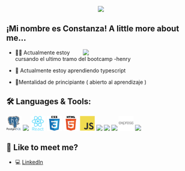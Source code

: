<p align="center" >
<img src="https://camo.githubusercontent.com/b40aa6e0a49e00065a11b3773f9f4d7098be2fed4da538a0a32abb74992a7869/68747470733a2f2f726973686176616e616e642e6769746875622e696f2f7374617469632f696d616765732f6772656574696e67732e676966" width="500px" />   

 <p/>
 
 <h2> ¡Mi nombre es Constanza! A little more about me...</h2>

<img  align="right"  src="https://c.tenor.com/AlUkiGkR2j8AAAAM/new-game-ahagon-umiko-programming.gif" width="300"/>

- 👩‍💻 Actualmente estoy cursando el ultimo tramo del bootcamp -henry

- 🌱 Actualmente estoy aprendiendo typescript

- 🍎Mentalidad de principiante ( abierto al aprendizaje )

<!--

<h1> ¡Hello there! <img src="https://raw.githubusercontent.com/sciencepal/sciencepal/master/assets/Hi.gif" width="40"/>  </h1>   


### Hello there 👋

**CMara14/CMara14** is a ✨ _special_ ✨ repository because its `README.md` (this file) appears on your GitHub profile.

Here are some ideas to get you started:

- 🔭 I’m currently working on ...
- 🌱 I’m currently learning ...
- 👯 I’m looking to collaborate on ...
- 🤔 I’m looking for help with ...
- 💬 Ask me about ...
- ⚡ Fun fact: ...

 <h2 align="center">   </br> Gracias por tomarse el tiempo para ver mi perfil de GitHub 😄    </h2>
 
-->


<h2>🛠 Languages & Tools:</h2>

<img src="https://raw.githubusercontent.com/devicons/devicon/master/icons/postgresql/postgresql-original-wordmark.svg" width="40"/> <img src="https://camo.githubusercontent.com/5fa137d222dde7b69acd22c6572a065ce3656e6ffa1f5e88c1b5c7a935af3cc6/68747470733a2f2f63646e2e6a7364656c6976722e6e65742f67682f64657669636f6e732f64657669636f6e2f69636f6e732f7673636f64652f7673636f64652d6f726967696e616c2e737667" width="40"/> <img src="https://raw.githubusercontent.com/devicons/devicon/master/icons/react/react-original-wordmark.svg" width="40"/> <img src="https://raw.githubusercontent.com/devicons/devicon/master/icons/css3/css3-original-wordmark.svg" width="40"/> <img src="https://raw.githubusercontent.com/devicons/devicon/master/icons/html5/html5-original-wordmark.svg" width="40"/> <img src="https://raw.githubusercontent.com/devicons/devicon/master/icons/javascript/javascript-original.svg" width="40"/> <img src="https://raw.githubusercontent.com/blackcater/blackcater/main/images/logo-nodejs.svg" width="40"/> <img src="https://camo.githubusercontent.com/93b32389bf746009ca2370de7fe06c3b5146f4c99d99df65994f9ced0ba41685/68747470733a2f2f7777772e766563746f726c6f676f2e7a6f6e652f6c6f676f732f676574706f73746d616e2f676574706f73746d616e2d69636f6e2e737667" width="40"/> <img src="https://camo.githubusercontent.com/8b932cba9de56c2969c04499c818c1d87aca848f71b0d144ab754a46296b6200/68747470733a2f2f7777772e766563746f726c6f676f2e7a6f6e652f6c6f676f732f6a735f7765627061636b2f6a735f7765627061636b2d69636f6e2e737667" width="40"/> <img src="https://raw.githubusercontent.com/devicons/devicon/master/icons/express/express-original-wordmark.svg" width="40"/> <img src="https://camo.githubusercontent.com/dc9e7e657b4cd5ba7d819d1a9ce61434bd0ddbb94287d7476b186bd783b62279/68747470733a2f2f63646e2e6a7364656c6976722e6e65742f67682f64657669636f6e732f64657669636f6e2f69636f6e732f6769742f6769742d6f726967696e616c2e737667" width="40"/> 

<h2>📧 Like to meet me?</h2>

- 💻 [LinkedIn](https://www.linkedin.com/in/constanza-mara%C3%B1on/)




